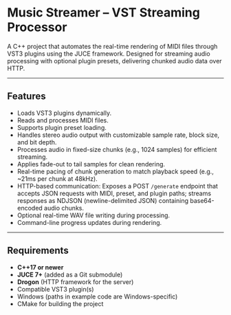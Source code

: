 # Music Streamer – VST Streaming Processor

A C++ project that automates the real-time rendering of MIDI files through VST3 plugins using the JUCE framework. Designed for streaming audio processing with optional plugin presets, delivering chunked audio data over HTTP.

---

## Features

- Loads VST3 plugins dynamically.
- Reads and processes MIDI files.
- Supports plugin preset loading.
- Handles stereo audio output with customizable sample rate, block size, and bit depth.
- Processes audio in fixed-size chunks (e.g., 1024 samples) for efficient streaming.
- Applies fade-out to tail samples for clean rendering.
- Real-time pacing of chunk generation to match playback speed (e.g., ~21ms per chunk at 48kHz).
- HTTP-based communication: Exposes a POST `/generate` endpoint that accepts JSON requests with MIDI, preset, and plugin paths; streams responses as NDJSON (newline-delimited JSON) containing base64-encoded audio chunks.
- Optional real-time WAV file writing during processing.
- Command-line progress updates during rendering.

---

## Requirements

- **C++17 or newer**
- **JUCE 7+** (added as a Git submodule)
- **Drogon** (HTTP framework for the server)
- Compatible VST3 plugin(s)
- Windows (paths in example code are Windows-specific)
- CMake for building the project

